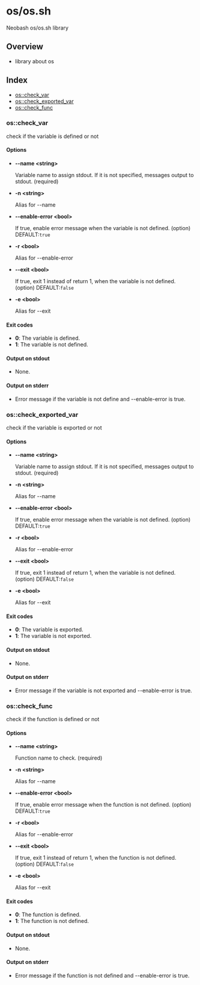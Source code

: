# os/os.sh

Neobash os/os.sh library

## Overview

* library about os

## Index

* [os::check_var](#oscheckvar)
* [os::check_exported_var](#oscheckexportedvar)
* [os::check_func](#oscheckfunc)

### os::check_var

check if the variable is defined or not

#### Options

* **--name \<string\>**

  Variable name to assign stdout. If it is not specified, messages output to stdout. (required)

* **-n \<string\>**

  Alias for --name

* **--enable-error \<bool\>**

  If true, enable error message when the variable is not defined. (option) DEFAULT:``true``

* **-r \<bool\>**

  Alias for --enable-error

* **--exit \<bool\>**

  If true, exit 1 instead of return 1, when the variable is not defined. (option) DEFAULT:``false``

* **-e \<bool\>**

  Alias for --exit

#### Exit codes

* **0**: The variable is defined.
* **1**: The variable is not defined.

#### Output on stdout

* None.

#### Output on stderr

* Error message if the variable is not define and --enable-error is true.

### os::check_exported_var

check if the variable is exported or not

#### Options

* **--name \<string\>**

  Variable name to assign stdout. If it is not specified, messages output to stdout. (required)

* **-n \<string\>**

  Alias for --name

* **--enable-error \<bool\>**

  If true, enable error message when the variable is not defined. (option) DEFAULT:``true``

* **-r \<bool\>**

  Alias for --enable-error

* **--exit \<bool\>**

  If true, exit 1 instead of return 1, when the variable is not defined. (option) DEFAULT:``false``

* **-e \<bool\>**

  Alias for --exit

#### Exit codes

* **0**: The variable is exported.
* **1**: The variable is not exported.

#### Output on stdout

* None.

#### Output on stderr

* Error message if the variable is not exported and --enable-error is true.

### os::check_func

check if the function is defined or not

#### Options

* **--name \<string\>**

  Function name to check. (required)

* **-n \<string\>**

  Alias for --name

* **--enable-error \<bool\>**

  If true, enable error message when the function is not defined. (option) DEFAULT:``true``

* **-r \<bool\>**

  Alias for --enable-error

* **--exit \<bool\>**

  If true, exit 1 instead of return 1, when the function is not defined. (option) DEFAULT:``false``

* **-e \<bool\>**

  Alias for --exit

#### Exit codes

* **0**: The function is defined.
* **1**: The function is not defined.

#### Output on stdout

* None.

#### Output on stderr

* Error message if the function is not defined and --enable-error is true.


